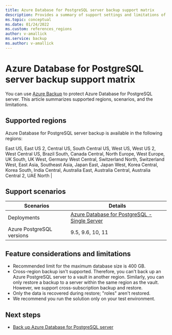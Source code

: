 ```yaml
---
title: Azure Database for PostgreSQL server backup support matrix
description: Provides a summary of support settings and limitations of Azure Database for PostgreSQL server backup.
ms.topic: conceptual
ms.date: 01/24/2022
ms.custom: references_regions
author: v-amallick
ms.service: backup
ms.author: v-amallick
---
```


# Azure Database for PostgreSQL server backup support matrix

You can use [Azure Backup](./backup-overview.md) to protect Azure Database for PostgreSQL server. This article summarizes supported regions, scenarios, and the limitations.

## Supported regions

Azure Database for PostgreSQL server backup is available in the following regions:

East US, East US 2, Central US, South Central US, West US, West US 2, West Central US, Brazil South, Canada Central, North Europe, West Europe, UK South, UK West, Germany West Central, Switzerland North, Switzerland West, East Asia, Southeast Asia, Japan East, Japan West, Korea Central, Korea South, India Central, Australia East, Australia Central, Australia Central 2, UAE North  |

## Support scenarios

|Scenarios  | Details  |
|---------| ---------|
|Deployments   |  [Azure Database for PostgreSQL - Single Server](../postgresql/overview.md#azure-database-for-postgresql---single-server)     |
|Azure PostgreSQL versions    |   9.5, 9.6, 10, 11    |

## Feature considerations and limitations

- Recommended limit for the maximum database size is 400 GB.
- Cross-region backup isn't supported. Therefore, you can't back up an Azure PostgreSQL server to a vault in another region. Similarly, you can only restore a backup to a server within the same region as the vault. However, we support cross-subscription backup and restore. 
- Only the data is recovered during restore; "roles" aren't restored.
- We recommend you run the solution only on your test environment.

## Next steps

- [Back up Azure Database for PostgreSQL server](backup-azure-database-postgresql.md)